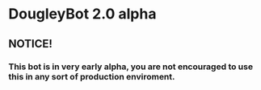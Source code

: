 # DougleyBot 2.0 alpha

## NOTICE!
### This bot is in very early alpha, you are not encouraged to use this in any sort of production enviroment.
